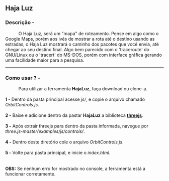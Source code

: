 ## Haja Luz

### Descrição -<br>
&emsp;&emsp;&emsp;O Haja Luz, será um "mapa" de roteamento. Pense em algo como o Google Maps, porém aos ivés de mostrar a rota até o destino usando as estradas, o Haja Luz mostrará o caminho dos pacotes que você envia, até chegar ao seu destino final. Algo bem parecido com o 'traceroute' do GNU/Linux ou o 'tracert' do MS-DOS, porém com interface gráfica gerando uma facilidade maior para a pesquisa.
 <hr>


### Como usar ? -  <br>
&emsp;&emsp;&emsp;Para utilizar a ferramenta **HajaLuz**, faça download ou clone-a.
<br><br> **1 -** Dentro da pasta principal acesse _js/_, e copie o arquivo chamado _OrbitControls.js_.
<br><br> **2 -** Baixe e adicione dentro da pastar **HajaLuz** a biblioteca [ **threejs**](https://threejs.org/ "download").
<br><br>**3 -** Após extrair threejs para dentro da pasta informada, navegue por _three.js-master/examples/js/controls/_. <br><br>**4 -** Dentro deste diretório cole o arquivo _OrbitControls.js_.
<br><br>**5 -** Volte para pasta principal, e inicie o _index.html_.
<br><br><br> **OBS:** Se nenhum erro for mostrado no console, a ferramenta está a funcionar corretamente.
